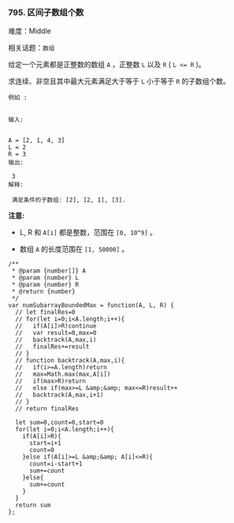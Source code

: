 ### 795. 区间子数组个数

难度：Middle

相关话题：`数组`

给定一个元素都是正整数的数组 `A` ，正整数  `L` 以及 `R` ( `L <= R` )。



求连续、非空且其中最大元素满足大于等于 `L` 小于等于 `R` 的子数组个数。



```
例如 :


输入:

 
A = [2, 1, 4, 3]
L = 2
R = 3
输出:

 3
解释:

 满足条件的子数组: [2], [2, 1], [3].
```


**注意:** 




* L, R 和 `A[i]`  都是整数，范围在 `[0, 10^9]` 。

* 数组 `A` 的长度范围在 `[1, 50000]` 。




```
/**
 * @param {number[]} A
 * @param {number} L
 * @param {number} R
 * @return {number}
 */
var numSubarrayBoundedMax = function(A, L, R) {
  // let finalRes=0
  // for(let i=0;i<A.length;i++){
  //   if(A[i]>R)continue
  //   var result=0,max=0
  //   backtrack(A,max,i)
  //   finalRes+=result
  // }
  // function backtrack(A,max,i){
  //   if(i>=A.length)return
  //   max=Math.max(max,A[i])
  //   if(max>R)return
  //   else if(max>=L &amp;&amp; max<=R)result++
  //   backtrack(A,max,i+1)
  // }
  // return finalRes
  
  let sum=0,count=0,start=0
  for(let i=0;i<A.length;i++){
    if(A[i]>R){
      start=i+1
      count=0
    }else if(A[i]>=L &amp;&amp; A[i]<=R){
      count=i-start+1
      sum+=count
    }else{
      sum+=count
    }
  }
  return sum
};
```

